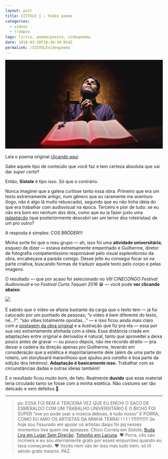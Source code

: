 ```yaml
---
layout: post
title: SÍSTOLE 🖤 — Vídeo poema
categories:
  - videos
  - trampos
tags: lírico, poema/poesia, videopoema
date: 2018-03-20T18:30:39.054Z
permalink: /SISTOLEvideopoema
---
```

![](/images/uploads/1_rtq6bxumfc3iq_excmxeha.jpeg)

Leia o poema original [clicando aqui](/textos/2018/03/18/sístole.html)

Sabe aquele tipo de conteúdo que você faz e tem certeza absoluta que vai dar *super certo*?

Então, **Sístole** é tipo isso. Só que o contrário.

Nunca imaginei que a galera curtisse tanto essa obra. Primeiro que era um texto extremamente antigo, num gênero que eu raramente me aventuro (logo, não é algo lá muito rebuscado), segundo que eu não tinha ideia do que era trabalhar com audiovisual na época. Terceiro e pior de tudo: se eu não era bom em nenhum dos dois, como que eu ia fazer justo uma *[adaptação](https://www.rottentomatoes.com/m/1118700_adaptation?)* (que posteriormente descobri ser um terror dos roteiristas) de um pro outro?

A resposta é simples: COS BRÓDER!!!

Minha sorte foi que o meu grupo — ah, isso foi uma **atividade universitária**, esqueci de dizer — estava extremamente empenhado e Guilherme, diretor de fotografia competentíssimo responsável pelo visual esplendoroso da obra, encabeçava a parada comigo. Desse jeito eu consegui focar só na parte criativa, buscando formas de traduzir aquele texto pelo corpo e pelas imagens.

O resultado — que por acaso foi selecionado no *VIII CINECONGO Festival Audiovisual* e no *Festival Curta Taquari 2016* 😁 — você pode **ver clicando abaixo**:

[![](/images/uploads/chrome_s5rp0wsfdq.png)](https://vimeo.com/251818155)

É sabido que o vídeo se afasta bastante da carga que o texto tem — já fui catucado por um punhado de pessoas; “o vídeo é bem diferente do texto, né…?”, “são vibes totalmente opostas…” — e isso ficou ainda mais claro com a [postagem da obra original](/textos/2018/03/18/sístole.html) e a ilustração que fiz pra ela — essa por sua vez extremamente alinhada com a ideia. Essa distância criada em adaptações entre original e derivados é natural, tanto que aproveitei a deixa pouco antes de gravar — ou pouco depois, não me recordo direito — pra deixar a cadeira da direção apenas pro Guilherme, levando em consideração que a estética é majoritariamente dele (além de uma parte do roteiro, um storyboard maravilhoso que *ajudou pra caralho* e boa parte da edição dos letreiros). **Adaptação é basicamente isso.** Trabalhar com as circunstâncias dadas e outras ideias também!

E o resultado ficou muito bom, de fato. Realmente **duvido** que esse material teria circulado tanto se fosse com a minha estética. Não costumo ser tão delicado e sem defeitos 🤭.

- - -

> ps: ESSA FOI BEM A TERCEIRA VEZ QUE EU ENCHI O SACO DE ESMERALDO COM UM TRABALHO UNIVERSITÁRIO E O BICHO FOI SUPER “oxe po pode usar a música deboas, é tudo nosso” E PORRA, COMO EU AMO OS ARTISTAS DA MINHA TERRA! ! ! 1 ! 1111!!!!!!!! Se hoje sou fissurado em apoiar os artistas daqui foi pq nesses momentos tive quem me apoiasse. Chico Correia em Sístole, [Buda Lira em Lugar Sem Direção](/trampos/videos/2018/02/09/lugar-sem-direção-los-cabras-gigantes.html). [Totonho em Lacuna](https://macalango.com/lacuna-6e453). ❤ Porra, cês são incríveis e eu sou eternamente grato por esses empurrões quando eu tava começando. ❤ Vocês nem vão ler isso mas tudo bem, só tô sendo grato mesmo. PAZ.